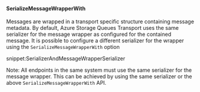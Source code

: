 #### SerializeMessageWrapperWith

Messages are wrapped in a transport specific structure containing message metadata. By default, Azure Storage Queues Transport uses the same serializer for the message wrapper as configured for the contained message. It is possible to configure a different serializer for the wrapper using the `SerializeMessageWrapperWith` option

snippet:SerializerAndMessageWrapperSerializer

Note: All endpoints in the same system must use the same serializer for the message wrapper. This can be achieved by using the same serializer or the above `SerializeMessageWrapperWith` API.


